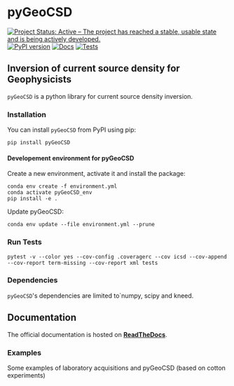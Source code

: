 # pyGeoCSD 

[![Project Status: Active – The project has reached a stable, usable state and is being actively developed.](https://www.repostatus.org/badges/latest/active.svg)](https://www.repostatus.org/#active)
[![PyPI version](https://badge.fury.io/py/icsd.svg)](https://badge.fury.io/py/icsd)
[![Docs](https://github.com/Peruz/icsd/actions/workflows/documentation.yml/badge.svg)](https://github.com/Peruz/icsd/actions/workflows/documentation.yml)
[![Tests](https://github.com/Peruz/icsd/actions/workflows/tests_package.yml/badge.svg)](https://github.com/Peruz/icsd/actions/workflows/tests_package.yml)

<!--
![sphinx doc](https://github.com/Peruz/icsd/actions/workflows/sphinx_doc.yml/badge.svg)
[![Conda Version](https://img.shields.io/conda/vn/conda-forge/tesspy.svg)](https://anaconda.org/conda-forge/tesspy)
-->

## Inversion of current source density **for Geophysicists**

`pyGeoCSD` is a python library for current source density inversion.


### Installation
You can install ``pyGeoCSD`` from PyPI using pip:
```
pip install pyGeoCSD
```

#### Developement environment for pyGeoCSD

Create a new environment, activate it and install the package:
```shell
conda env create -f environment.yml
conda activate pyGeoCSD_env
pip install -e .
```

Update pyGeoCSD:
```shell
conda env update --file environment.yml --prune
```

### Run Tests

```shell
pytest -v --color yes --cov-config .coveragerc --cov icsd --cov-append --cov-report term-missing --cov-report xml tests
```


### Dependencies

`pyGeoCSD`'s dependencies are limited to`numpy, scipy and kneed.

## Documentation
The official documentation is hosted on **[ReadTheDocs](?)**.

### Examples

Some examples of laboratory acquisitions and pyGeoCSD (based on cotton experiments)


